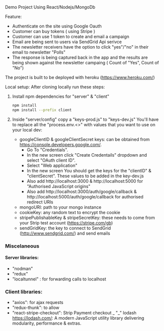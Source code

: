 Demo Project Using React/Nodejs/MongoDb

Feature:
- Authenticate on the site using Google Oauth
- Customer can buy tokens ( using Stripe )
- Customer can use 1 token to create and email a campaign
- Email are being sent to users via SendGrid Api serivce
- The newsletter receivers have the option to click "yes"/"no" 
in their email to newsletter  "Polls" 
- The response is being captured back in the app and the results are being shown against
the newsletter campaing ( Count of "Yes", Count of "No") 

The project is built to be deployed with heroku (https://www.heroku.com/) 



Local setup:
After cloning locally run these steps:
1. Install npm dependencies for "server" & "client"
    ```bash
    npm install
    npm install --prefix client
    ```
2. Inside "server/config" copy a "keys-prod.js" to "keys-dev.js"
    You'll have to replace all the "process.env.<<CONST>>" with values that you
    want to use on your local dev:
    * googleClientID & googleClientSecret keys: can be obtained from https://console.developers.google.com/.
        * Go To "Credentials". 
        * In the new screen click "Create Credentails" dropdown and select "OAuth client ID".
        * Select "Web application"
        * In the new screen You should get the keys for the "clientID" & "clientSecret". These values to be added in the key-dev.js
        * Also add http://localhost:3000 & http://localhost:5000 for "Authorised JavaScript origins"
        * Also add http://localhost:3000/auth/google/callback & http://localhost:5000/auth/google/callback for authorised redirect URIs
    * mongoURI: path to your mongo instance
    * cookieKey: any random text to encrypt the cookie
    * stripePublishableKey & stripeSecretKey: these needs to come from your Strip test account (https://stripe.com/gb)
    * sendGridKey: the key to connect to SendGrid (http://www.sendgrid.com/) and send emails 
     



### Miscelaneous
#### Server libraries:
- "nodman" 
- "redux"
- "localtunnel" : for forwarding calls to localhost

### Client libraries:

- "axios": for ajax requests
- "redux-thunk": to allow 
- "react-stripe-checkout": Strip Payment checkout
_ "_" lodash https://lodash.com/: A modern JavaScript utility library delivering modularity, performance & extras.
